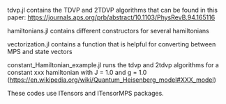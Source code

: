 tdvp.jl contains the TDVP and 2TDVP algorithms that can be found in this paper: https://journals.aps.org/prb/abstract/10.1103/PhysRevB.94.165116

hamiltonians.jl contains different constructors for several hamiltonians 

vectorization.jl contains a function that is helpful for converting between MPS and state vectors

constant_Hamiltonian_example.jl runs the tdvp and 2tdvp algorithms for a constant xxx hamiltonian with J = 1.0 and g = 1.0 (https://en.wikipedia.org/wiki/Quantum_Heisenberg_model#XXX_model)

These codes use ITensors and ITensorMPS packages. 
